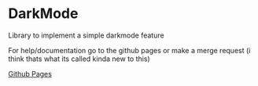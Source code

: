 # DarkMode
Library to implement a simple darkmode feature

For help/documentation go to the github pages or make a merge request (i think thats what its called kinda new to this)


<a href="https://rosux.github.io/DarkMode/example.html">Github Pages</a>
